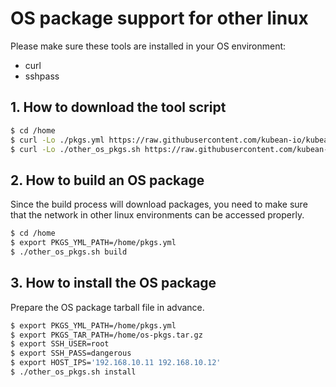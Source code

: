 # OS package support for other linux

Please make sure these tools are installed in your OS environment:
* curl
* sshpass

## 1. How to download the tool script

``` bash
$ cd /home
$ curl -Lo ./pkgs.yml https://raw.githubusercontent.com/kubean-io/kubean/main/build/os-packages/others/pkgs.yml
$ curl -Lo ./other_os_pkgs.sh https://raw.githubusercontent.com/kubean-io/kubean/main/build/os-packages/others/other_os_pkgs.sh && chmod +x other_os_pkgs.sh
```

## 2. How to build an OS package

Since the build process will download packages, you need to make sure that the network in other linux environments can be accessed properly.

``` bash
$ cd /home
$ export PKGS_YML_PATH=/home/pkgs.yml
$ ./other_os_pkgs.sh build
```

## 3. How to install the OS package

Prepare the OS package tarball file in advance.

``` bash
$ export PKGS_YML_PATH=/home/pkgs.yml
$ export PKGS_TAR_PATH=/home/os-pkgs.tar.gz
$ export SSH_USER=root
$ export SSH_PASS=dangerous
$ export HOST_IPS='192.168.10.11 192.168.10.12'
$ ./other_os_pkgs.sh install
```
